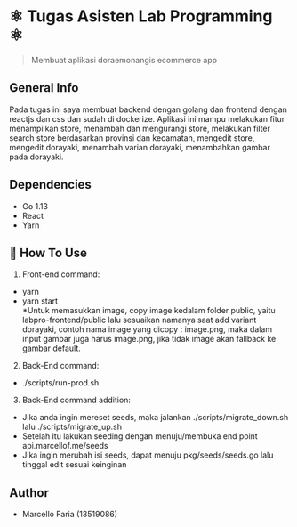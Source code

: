 # ⚛ Tugas Asisten Lab Programming ⚛
> Membuat aplikasi doraemonangis ecommerce app

## General Info
Pada tugas ini saya membuat backend dengan golang dan frontend dengan reactjs dan css dan sudah di dockerize. Aplikasi ini mampu melakukan fitur menampilkan store, menambah dan mengurangi store, melakukan filter search store berdasarkan provinsi dan kecamatan, mengedit store, mengedit dorayaki, menambah varian dorayaki, menambahkan gambar pada dorayaki.

## Dependencies
* Go 1.13
* React
* Yarn

## 💢 How To Use
1. Front-end command: 
<ul>
  <li> yarn
  </li>
  <li>yarn start
  </li>
  *Untuk memasukkan image, copy image kedalam folder public, yaitu labpro-frontend/public lalu sesuaikan namanya saat add variant dorayaki, contoh nama image yang dicopy : image.png, maka dalam input gambar juga harus image.png, jika tidak image akan fallback ke gambar default.
</ul>
    
2. Back-End command: 
<ul>
  <li>./scripts/run-prod.sh
  </li>
</ul>

3. Back-End command addition: 
<ul>
  <li>Jika anda ingin mereset seeds, maka jalankan ./scripts/migrate_down.sh lalu ./scripts/migrate_up.sh
  </li>
  <li>Setelah itu lakukan seeding dengan menuju/membuka end point api.marcellof.me/seeds</li>
  <li>Jika ingin merubah isi seeds, dapat menuju pkg/seeds/seeds.go lalu tinggal edit sesuai keinginan</li>
</ul>


## Author
* Marcello Faria (13519086)
    
